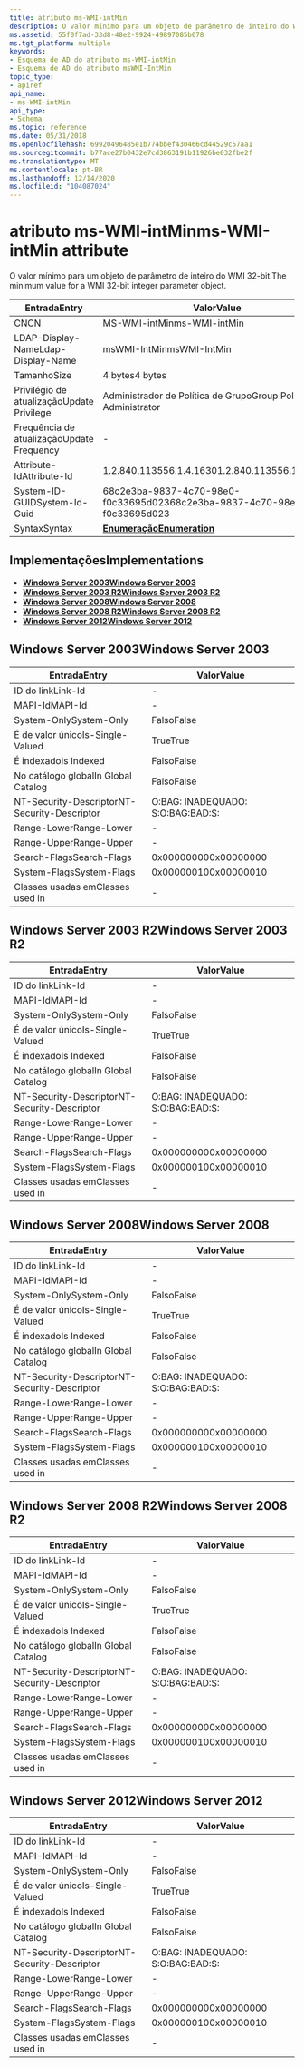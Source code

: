```yaml
---
title: atributo ms-WMI-intMin
description: O valor mínimo para um objeto de parâmetro de inteiro do WMI 32-bit.
ms.assetid: 55f0f7ad-33d8-48e2-9924-49897085b078
ms.tgt_platform: multiple
keywords:
- Esquema de AD do atributo ms-WMI-intMin
- Esquema de AD do atributo msWMI-IntMin
topic_type:
- apiref
api_name:
- ms-WMI-intMin
api_type:
- Schema
ms.topic: reference
ms.date: 05/31/2018
ms.openlocfilehash: 69920496485e1b774bbef430466cd44529c57aa1
ms.sourcegitcommit: b77ace27b0432e7cd3863191b11926be032fbe2f
ms.translationtype: MT
ms.contentlocale: pt-BR
ms.lasthandoff: 12/14/2020
ms.locfileid: "104087024"
---
```

# <a name="ms-wmi-intmin-attribute"></a><span data-ttu-id="4fffa-105">atributo ms-WMI-intMin</span><span class="sxs-lookup"><span data-stu-id="4fffa-105">ms-WMI-intMin attribute</span></span>

<span data-ttu-id="4fffa-106">O valor mínimo para um objeto de parâmetro de inteiro do WMI 32-bit.</span><span class="sxs-lookup"><span data-stu-id="4fffa-106">The minimum value for a WMI 32-bit integer parameter object.</span></span>



| <span data-ttu-id="4fffa-107">Entrada</span><span class="sxs-lookup"><span data-stu-id="4fffa-107">Entry</span></span> | <span data-ttu-id="4fffa-108">Valor</span><span class="sxs-lookup"><span data-stu-id="4fffa-108">Value</span></span> |
|-------------------|--------------------------------------|
| <span data-ttu-id="4fffa-109">CN</span><span class="sxs-lookup"><span data-stu-id="4fffa-109">CN</span></span>                | <span data-ttu-id="4fffa-110">MS-WMI-intMin</span><span class="sxs-lookup"><span data-stu-id="4fffa-110">ms-WMI-intMin</span></span>                        |
| <span data-ttu-id="4fffa-111">LDAP-Display-Name</span><span class="sxs-lookup"><span data-stu-id="4fffa-111">Ldap-Display-Name</span></span> | <span data-ttu-id="4fffa-112">msWMI-IntMin</span><span class="sxs-lookup"><span data-stu-id="4fffa-112">msWMI-IntMin</span></span>                         |
| <span data-ttu-id="4fffa-113">Tamanho</span><span class="sxs-lookup"><span data-stu-id="4fffa-113">Size</span></span>              | <span data-ttu-id="4fffa-114">4 bytes</span><span class="sxs-lookup"><span data-stu-id="4fffa-114">4 bytes</span></span>                              |
| <span data-ttu-id="4fffa-115">Privilégio de atualização</span><span class="sxs-lookup"><span data-stu-id="4fffa-115">Update Privilege</span></span>  | <span data-ttu-id="4fffa-116">Administrador de Política de Grupo</span><span class="sxs-lookup"><span data-stu-id="4fffa-116">Group Policy Administrator</span></span>           |
| <span data-ttu-id="4fffa-117">Frequência de atualização</span><span class="sxs-lookup"><span data-stu-id="4fffa-117">Update Frequency</span></span>  | \-                                   |
| <span data-ttu-id="4fffa-118">Attribute-Id</span><span class="sxs-lookup"><span data-stu-id="4fffa-118">Attribute-Id</span></span>      | <span data-ttu-id="4fffa-119">1.2.840.113556.1.4.1630</span><span class="sxs-lookup"><span data-stu-id="4fffa-119">1.2.840.113556.1.4.1630</span></span>              |
| <span data-ttu-id="4fffa-120">System-ID-GUID</span><span class="sxs-lookup"><span data-stu-id="4fffa-120">System-Id-Guid</span></span>    | <span data-ttu-id="4fffa-121">68c2e3ba-9837-4c70-98e0-f0c33695d023</span><span class="sxs-lookup"><span data-stu-id="4fffa-121">68c2e3ba-9837-4c70-98e0-f0c33695d023</span></span> |
| <span data-ttu-id="4fffa-122">Syntax</span><span class="sxs-lookup"><span data-stu-id="4fffa-122">Syntax</span></span>            | [<span data-ttu-id="4fffa-123">**Enumeração**</span><span class="sxs-lookup"><span data-stu-id="4fffa-123">**Enumeration**</span></span>](s-enumeration.md) |



## <a name="implementations"></a><span data-ttu-id="4fffa-124">Implementações</span><span class="sxs-lookup"><span data-stu-id="4fffa-124">Implementations</span></span>

-   [<span data-ttu-id="4fffa-125">**Windows Server 2003**</span><span class="sxs-lookup"><span data-stu-id="4fffa-125">**Windows Server 2003**</span></span>](#windows-server-2003)
-   [<span data-ttu-id="4fffa-126">**Windows Server 2003 R2**</span><span class="sxs-lookup"><span data-stu-id="4fffa-126">**Windows Server 2003 R2**</span></span>](#windows-server-2003-r2)
-   [<span data-ttu-id="4fffa-127">**Windows Server 2008**</span><span class="sxs-lookup"><span data-stu-id="4fffa-127">**Windows Server 2008**</span></span>](#windows-server-2008)
-   [<span data-ttu-id="4fffa-128">**Windows Server 2008 R2**</span><span class="sxs-lookup"><span data-stu-id="4fffa-128">**Windows Server 2008 R2**</span></span>](#windows-server-2008-r2)
-   [<span data-ttu-id="4fffa-129">**Windows Server 2012**</span><span class="sxs-lookup"><span data-stu-id="4fffa-129">**Windows Server 2012**</span></span>](#windows-server-2012)

## <a name="windows-server-2003"></a><span data-ttu-id="4fffa-130">Windows Server 2003</span><span class="sxs-lookup"><span data-stu-id="4fffa-130">Windows Server 2003</span></span>



| <span data-ttu-id="4fffa-131">Entrada</span><span class="sxs-lookup"><span data-stu-id="4fffa-131">Entry</span></span> | <span data-ttu-id="4fffa-132">Valor</span><span class="sxs-lookup"><span data-stu-id="4fffa-132">Value</span></span> |
|------------------------|--------------|
| <span data-ttu-id="4fffa-133">ID do link</span><span class="sxs-lookup"><span data-stu-id="4fffa-133">Link-Id</span></span>                | \-           |
| <span data-ttu-id="4fffa-134">MAPI-Id</span><span class="sxs-lookup"><span data-stu-id="4fffa-134">MAPI-Id</span></span>                | \-           |
| <span data-ttu-id="4fffa-135">System-Only</span><span class="sxs-lookup"><span data-stu-id="4fffa-135">System-Only</span></span>            | <span data-ttu-id="4fffa-136">Falso</span><span class="sxs-lookup"><span data-stu-id="4fffa-136">False</span></span>        |
| <span data-ttu-id="4fffa-137">É de valor único</span><span class="sxs-lookup"><span data-stu-id="4fffa-137">Is-Single-Valued</span></span>       | <span data-ttu-id="4fffa-138">True</span><span class="sxs-lookup"><span data-stu-id="4fffa-138">True</span></span>         |
| <span data-ttu-id="4fffa-139">É indexado</span><span class="sxs-lookup"><span data-stu-id="4fffa-139">Is Indexed</span></span>             | <span data-ttu-id="4fffa-140">Falso</span><span class="sxs-lookup"><span data-stu-id="4fffa-140">False</span></span>        |
| <span data-ttu-id="4fffa-141">No catálogo global</span><span class="sxs-lookup"><span data-stu-id="4fffa-141">In Global Catalog</span></span>      | <span data-ttu-id="4fffa-142">Falso</span><span class="sxs-lookup"><span data-stu-id="4fffa-142">False</span></span>        |
| <span data-ttu-id="4fffa-143">NT-Security-Descriptor</span><span class="sxs-lookup"><span data-stu-id="4fffa-143">NT-Security-Descriptor</span></span> | <span data-ttu-id="4fffa-144">O:BAG: INADEQUADO: S:</span><span class="sxs-lookup"><span data-stu-id="4fffa-144">O:BAG:BAD:S:</span></span> |
| <span data-ttu-id="4fffa-145">Range-Lower</span><span class="sxs-lookup"><span data-stu-id="4fffa-145">Range-Lower</span></span>            | \-           |
| <span data-ttu-id="4fffa-146">Range-Upper</span><span class="sxs-lookup"><span data-stu-id="4fffa-146">Range-Upper</span></span>            | \-           |
| <span data-ttu-id="4fffa-147">Search-Flags</span><span class="sxs-lookup"><span data-stu-id="4fffa-147">Search-Flags</span></span>           | <span data-ttu-id="4fffa-148">0x00000000</span><span class="sxs-lookup"><span data-stu-id="4fffa-148">0x00000000</span></span>   |
| <span data-ttu-id="4fffa-149">System-Flags</span><span class="sxs-lookup"><span data-stu-id="4fffa-149">System-Flags</span></span>           | <span data-ttu-id="4fffa-150">0x00000010</span><span class="sxs-lookup"><span data-stu-id="4fffa-150">0x00000010</span></span>   |
| <span data-ttu-id="4fffa-151">Classes usadas em</span><span class="sxs-lookup"><span data-stu-id="4fffa-151">Classes used in</span></span>        | \-           |



## <a name="windows-server-2003-r2"></a><span data-ttu-id="4fffa-152">Windows Server 2003 R2</span><span class="sxs-lookup"><span data-stu-id="4fffa-152">Windows Server 2003 R2</span></span>



| <span data-ttu-id="4fffa-153">Entrada</span><span class="sxs-lookup"><span data-stu-id="4fffa-153">Entry</span></span> | <span data-ttu-id="4fffa-154">Valor</span><span class="sxs-lookup"><span data-stu-id="4fffa-154">Value</span></span> |
|------------------------|--------------|
| <span data-ttu-id="4fffa-155">ID do link</span><span class="sxs-lookup"><span data-stu-id="4fffa-155">Link-Id</span></span>                | \-           |
| <span data-ttu-id="4fffa-156">MAPI-Id</span><span class="sxs-lookup"><span data-stu-id="4fffa-156">MAPI-Id</span></span>                | \-           |
| <span data-ttu-id="4fffa-157">System-Only</span><span class="sxs-lookup"><span data-stu-id="4fffa-157">System-Only</span></span>            | <span data-ttu-id="4fffa-158">Falso</span><span class="sxs-lookup"><span data-stu-id="4fffa-158">False</span></span>        |
| <span data-ttu-id="4fffa-159">É de valor único</span><span class="sxs-lookup"><span data-stu-id="4fffa-159">Is-Single-Valued</span></span>       | <span data-ttu-id="4fffa-160">True</span><span class="sxs-lookup"><span data-stu-id="4fffa-160">True</span></span>         |
| <span data-ttu-id="4fffa-161">É indexado</span><span class="sxs-lookup"><span data-stu-id="4fffa-161">Is Indexed</span></span>             | <span data-ttu-id="4fffa-162">Falso</span><span class="sxs-lookup"><span data-stu-id="4fffa-162">False</span></span>        |
| <span data-ttu-id="4fffa-163">No catálogo global</span><span class="sxs-lookup"><span data-stu-id="4fffa-163">In Global Catalog</span></span>      | <span data-ttu-id="4fffa-164">Falso</span><span class="sxs-lookup"><span data-stu-id="4fffa-164">False</span></span>        |
| <span data-ttu-id="4fffa-165">NT-Security-Descriptor</span><span class="sxs-lookup"><span data-stu-id="4fffa-165">NT-Security-Descriptor</span></span> | <span data-ttu-id="4fffa-166">O:BAG: INADEQUADO: S:</span><span class="sxs-lookup"><span data-stu-id="4fffa-166">O:BAG:BAD:S:</span></span> |
| <span data-ttu-id="4fffa-167">Range-Lower</span><span class="sxs-lookup"><span data-stu-id="4fffa-167">Range-Lower</span></span>            | \-           |
| <span data-ttu-id="4fffa-168">Range-Upper</span><span class="sxs-lookup"><span data-stu-id="4fffa-168">Range-Upper</span></span>            | \-           |
| <span data-ttu-id="4fffa-169">Search-Flags</span><span class="sxs-lookup"><span data-stu-id="4fffa-169">Search-Flags</span></span>           | <span data-ttu-id="4fffa-170">0x00000000</span><span class="sxs-lookup"><span data-stu-id="4fffa-170">0x00000000</span></span>   |
| <span data-ttu-id="4fffa-171">System-Flags</span><span class="sxs-lookup"><span data-stu-id="4fffa-171">System-Flags</span></span>           | <span data-ttu-id="4fffa-172">0x00000010</span><span class="sxs-lookup"><span data-stu-id="4fffa-172">0x00000010</span></span>   |
| <span data-ttu-id="4fffa-173">Classes usadas em</span><span class="sxs-lookup"><span data-stu-id="4fffa-173">Classes used in</span></span>        | \-           |



## <a name="windows-server-2008"></a><span data-ttu-id="4fffa-174">Windows Server 2008</span><span class="sxs-lookup"><span data-stu-id="4fffa-174">Windows Server 2008</span></span>



| <span data-ttu-id="4fffa-175">Entrada</span><span class="sxs-lookup"><span data-stu-id="4fffa-175">Entry</span></span> | <span data-ttu-id="4fffa-176">Valor</span><span class="sxs-lookup"><span data-stu-id="4fffa-176">Value</span></span> |
|------------------------|--------------|
| <span data-ttu-id="4fffa-177">ID do link</span><span class="sxs-lookup"><span data-stu-id="4fffa-177">Link-Id</span></span>                | \-           |
| <span data-ttu-id="4fffa-178">MAPI-Id</span><span class="sxs-lookup"><span data-stu-id="4fffa-178">MAPI-Id</span></span>                | \-           |
| <span data-ttu-id="4fffa-179">System-Only</span><span class="sxs-lookup"><span data-stu-id="4fffa-179">System-Only</span></span>            | <span data-ttu-id="4fffa-180">Falso</span><span class="sxs-lookup"><span data-stu-id="4fffa-180">False</span></span>        |
| <span data-ttu-id="4fffa-181">É de valor único</span><span class="sxs-lookup"><span data-stu-id="4fffa-181">Is-Single-Valued</span></span>       | <span data-ttu-id="4fffa-182">True</span><span class="sxs-lookup"><span data-stu-id="4fffa-182">True</span></span>         |
| <span data-ttu-id="4fffa-183">É indexado</span><span class="sxs-lookup"><span data-stu-id="4fffa-183">Is Indexed</span></span>             | <span data-ttu-id="4fffa-184">Falso</span><span class="sxs-lookup"><span data-stu-id="4fffa-184">False</span></span>        |
| <span data-ttu-id="4fffa-185">No catálogo global</span><span class="sxs-lookup"><span data-stu-id="4fffa-185">In Global Catalog</span></span>      | <span data-ttu-id="4fffa-186">Falso</span><span class="sxs-lookup"><span data-stu-id="4fffa-186">False</span></span>        |
| <span data-ttu-id="4fffa-187">NT-Security-Descriptor</span><span class="sxs-lookup"><span data-stu-id="4fffa-187">NT-Security-Descriptor</span></span> | <span data-ttu-id="4fffa-188">O:BAG: INADEQUADO: S:</span><span class="sxs-lookup"><span data-stu-id="4fffa-188">O:BAG:BAD:S:</span></span> |
| <span data-ttu-id="4fffa-189">Range-Lower</span><span class="sxs-lookup"><span data-stu-id="4fffa-189">Range-Lower</span></span>            | \-           |
| <span data-ttu-id="4fffa-190">Range-Upper</span><span class="sxs-lookup"><span data-stu-id="4fffa-190">Range-Upper</span></span>            | \-           |
| <span data-ttu-id="4fffa-191">Search-Flags</span><span class="sxs-lookup"><span data-stu-id="4fffa-191">Search-Flags</span></span>           | <span data-ttu-id="4fffa-192">0x00000000</span><span class="sxs-lookup"><span data-stu-id="4fffa-192">0x00000000</span></span>   |
| <span data-ttu-id="4fffa-193">System-Flags</span><span class="sxs-lookup"><span data-stu-id="4fffa-193">System-Flags</span></span>           | <span data-ttu-id="4fffa-194">0x00000010</span><span class="sxs-lookup"><span data-stu-id="4fffa-194">0x00000010</span></span>   |
| <span data-ttu-id="4fffa-195">Classes usadas em</span><span class="sxs-lookup"><span data-stu-id="4fffa-195">Classes used in</span></span>        | \-           |



## <a name="windows-server-2008-r2"></a><span data-ttu-id="4fffa-196">Windows Server 2008 R2</span><span class="sxs-lookup"><span data-stu-id="4fffa-196">Windows Server 2008 R2</span></span>



| <span data-ttu-id="4fffa-197">Entrada</span><span class="sxs-lookup"><span data-stu-id="4fffa-197">Entry</span></span> | <span data-ttu-id="4fffa-198">Valor</span><span class="sxs-lookup"><span data-stu-id="4fffa-198">Value</span></span> |
|------------------------|--------------|
| <span data-ttu-id="4fffa-199">ID do link</span><span class="sxs-lookup"><span data-stu-id="4fffa-199">Link-Id</span></span>                | \-           |
| <span data-ttu-id="4fffa-200">MAPI-Id</span><span class="sxs-lookup"><span data-stu-id="4fffa-200">MAPI-Id</span></span>                | \-           |
| <span data-ttu-id="4fffa-201">System-Only</span><span class="sxs-lookup"><span data-stu-id="4fffa-201">System-Only</span></span>            | <span data-ttu-id="4fffa-202">Falso</span><span class="sxs-lookup"><span data-stu-id="4fffa-202">False</span></span>        |
| <span data-ttu-id="4fffa-203">É de valor único</span><span class="sxs-lookup"><span data-stu-id="4fffa-203">Is-Single-Valued</span></span>       | <span data-ttu-id="4fffa-204">True</span><span class="sxs-lookup"><span data-stu-id="4fffa-204">True</span></span>         |
| <span data-ttu-id="4fffa-205">É indexado</span><span class="sxs-lookup"><span data-stu-id="4fffa-205">Is Indexed</span></span>             | <span data-ttu-id="4fffa-206">Falso</span><span class="sxs-lookup"><span data-stu-id="4fffa-206">False</span></span>        |
| <span data-ttu-id="4fffa-207">No catálogo global</span><span class="sxs-lookup"><span data-stu-id="4fffa-207">In Global Catalog</span></span>      | <span data-ttu-id="4fffa-208">Falso</span><span class="sxs-lookup"><span data-stu-id="4fffa-208">False</span></span>        |
| <span data-ttu-id="4fffa-209">NT-Security-Descriptor</span><span class="sxs-lookup"><span data-stu-id="4fffa-209">NT-Security-Descriptor</span></span> | <span data-ttu-id="4fffa-210">O:BAG: INADEQUADO: S:</span><span class="sxs-lookup"><span data-stu-id="4fffa-210">O:BAG:BAD:S:</span></span> |
| <span data-ttu-id="4fffa-211">Range-Lower</span><span class="sxs-lookup"><span data-stu-id="4fffa-211">Range-Lower</span></span>            | \-           |
| <span data-ttu-id="4fffa-212">Range-Upper</span><span class="sxs-lookup"><span data-stu-id="4fffa-212">Range-Upper</span></span>            | \-           |
| <span data-ttu-id="4fffa-213">Search-Flags</span><span class="sxs-lookup"><span data-stu-id="4fffa-213">Search-Flags</span></span>           | <span data-ttu-id="4fffa-214">0x00000000</span><span class="sxs-lookup"><span data-stu-id="4fffa-214">0x00000000</span></span>   |
| <span data-ttu-id="4fffa-215">System-Flags</span><span class="sxs-lookup"><span data-stu-id="4fffa-215">System-Flags</span></span>           | <span data-ttu-id="4fffa-216">0x00000010</span><span class="sxs-lookup"><span data-stu-id="4fffa-216">0x00000010</span></span>   |
| <span data-ttu-id="4fffa-217">Classes usadas em</span><span class="sxs-lookup"><span data-stu-id="4fffa-217">Classes used in</span></span>        | \-           |



## <a name="windows-server-2012"></a><span data-ttu-id="4fffa-218">Windows Server 2012</span><span class="sxs-lookup"><span data-stu-id="4fffa-218">Windows Server 2012</span></span>



| <span data-ttu-id="4fffa-219">Entrada</span><span class="sxs-lookup"><span data-stu-id="4fffa-219">Entry</span></span> | <span data-ttu-id="4fffa-220">Valor</span><span class="sxs-lookup"><span data-stu-id="4fffa-220">Value</span></span> |
|------------------------|--------------|
| <span data-ttu-id="4fffa-221">ID do link</span><span class="sxs-lookup"><span data-stu-id="4fffa-221">Link-Id</span></span>                | \-           |
| <span data-ttu-id="4fffa-222">MAPI-Id</span><span class="sxs-lookup"><span data-stu-id="4fffa-222">MAPI-Id</span></span>                | \-           |
| <span data-ttu-id="4fffa-223">System-Only</span><span class="sxs-lookup"><span data-stu-id="4fffa-223">System-Only</span></span>            | <span data-ttu-id="4fffa-224">Falso</span><span class="sxs-lookup"><span data-stu-id="4fffa-224">False</span></span>        |
| <span data-ttu-id="4fffa-225">É de valor único</span><span class="sxs-lookup"><span data-stu-id="4fffa-225">Is-Single-Valued</span></span>       | <span data-ttu-id="4fffa-226">True</span><span class="sxs-lookup"><span data-stu-id="4fffa-226">True</span></span>         |
| <span data-ttu-id="4fffa-227">É indexado</span><span class="sxs-lookup"><span data-stu-id="4fffa-227">Is Indexed</span></span>             | <span data-ttu-id="4fffa-228">Falso</span><span class="sxs-lookup"><span data-stu-id="4fffa-228">False</span></span>        |
| <span data-ttu-id="4fffa-229">No catálogo global</span><span class="sxs-lookup"><span data-stu-id="4fffa-229">In Global Catalog</span></span>      | <span data-ttu-id="4fffa-230">Falso</span><span class="sxs-lookup"><span data-stu-id="4fffa-230">False</span></span>        |
| <span data-ttu-id="4fffa-231">NT-Security-Descriptor</span><span class="sxs-lookup"><span data-stu-id="4fffa-231">NT-Security-Descriptor</span></span> | <span data-ttu-id="4fffa-232">O:BAG: INADEQUADO: S:</span><span class="sxs-lookup"><span data-stu-id="4fffa-232">O:BAG:BAD:S:</span></span> |
| <span data-ttu-id="4fffa-233">Range-Lower</span><span class="sxs-lookup"><span data-stu-id="4fffa-233">Range-Lower</span></span>            | \-           |
| <span data-ttu-id="4fffa-234">Range-Upper</span><span class="sxs-lookup"><span data-stu-id="4fffa-234">Range-Upper</span></span>            | \-           |
| <span data-ttu-id="4fffa-235">Search-Flags</span><span class="sxs-lookup"><span data-stu-id="4fffa-235">Search-Flags</span></span>           | <span data-ttu-id="4fffa-236">0x00000000</span><span class="sxs-lookup"><span data-stu-id="4fffa-236">0x00000000</span></span>   |
| <span data-ttu-id="4fffa-237">System-Flags</span><span class="sxs-lookup"><span data-stu-id="4fffa-237">System-Flags</span></span>           | <span data-ttu-id="4fffa-238">0x00000010</span><span class="sxs-lookup"><span data-stu-id="4fffa-238">0x00000010</span></span>   |
| <span data-ttu-id="4fffa-239">Classes usadas em</span><span class="sxs-lookup"><span data-stu-id="4fffa-239">Classes used in</span></span>        | \-           |



 

 




